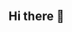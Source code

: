 ## Hi there 👋

<!--
**kingkashka/kingkashka** is a ✨ _special_ ✨ repository because its `README.md` (this file) appears on your GitHub profile.

Here are some ideas to get you started:
![Kingkashka's github stats](https://github-readme-stats.vercel.app/api?username=kingkashka&show_icons=true&theme=dark)
- 🔭 I’m currently working on ...
- 🌱 I’m currently learning ...
- 👯 I’m looking to collaborate on ...
- 🤔 I’m looking for help with ...
- 💬 Ask me about ...
- 📫 How to reach me: ...
- 😄 Pronouns: ...
- ⚡ Fun fact: ...
-->

